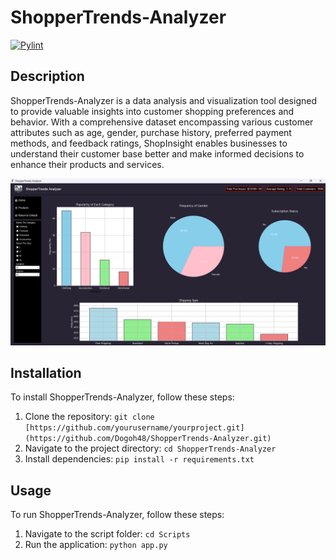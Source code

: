 # ShopperTrends-Analyzer

[![Pylint](https://github.com/Dogoh48/ShopInsight/workflows/Pylint/badge.svg)](https://github.com/Dogoh48/ShopInsight/actions)

## Description

ShopperTrends-Analyzer is a data analysis and visualization tool designed to provide valuable insights into customer shopping preferences and behavior. With a comprehensive dataset encompassing various customer attributes such as age, gender, purchase history, preferred payment methods, and feedback ratings, ShopInsight enables businesses to understand their customer base better and make informed decisions to enhance their products and services.

![Screenshot](Screenshot1.png)

## Installation

To install ShopperTrends-Analyzer, follow these steps:

1. Clone the repository: `git clone [https://github.com/yourusername/yourproject.git](https://github.com/Dogoh48/ShopperTrends-Analyzer.git)`
2. Navigate to the project directory: `cd ShopperTrends-Analyzer`
3. Install dependencies: `pip install -r requirements.txt`

## Usage

To run ShopperTrends-Analyzer, follow these steps:

1. Navigate to the script folder: `cd Scripts`
2. Run the application: `python app.py`
